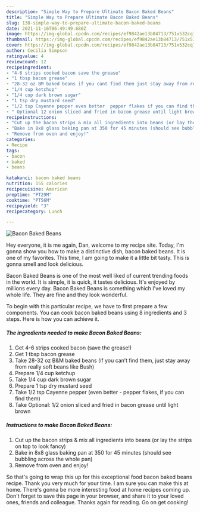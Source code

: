 ```yaml
---
description: "Simple Way to Prepare Ultimate Bacon Baked Beans"
title: "Simple Way to Prepare Ultimate Bacon Baked Beans"
slug: 138-simple-way-to-prepare-ultimate-bacon-baked-beans
date: 2021-11-16T06:49:49.680Z
image: https://img-global.cpcdn.com/recipes/ef9842ae13b84713/751x532cq70/bacon-baked-beans-recipe-main-photo.jpg
thumbnail: https://img-global.cpcdn.com/recipes/ef9842ae13b84713/751x532cq70/bacon-baked-beans-recipe-main-photo.jpg
cover: https://img-global.cpcdn.com/recipes/ef9842ae13b84713/751x532cq70/bacon-baked-beans-recipe-main-photo.jpg
author: Cecilia Simpson
ratingvalue: 4
reviewcount: 12
recipeingredient:
- "4-6 strips cooked bacon save the grease"
- "1 tbsp bacon grease"
- "28-32 oz BM baked beans if you cant find them just stay away from really soft beans like Bush"
- "1/4 cup ketchup"
- "1/4 cup dark brown sugar"
- "1 tsp dry mustard seed"
- "1/2 tsp Cayenne pepper even better  pepper flakes if you can find them"
- " Optional 12 onion sliced and fried in bacon grease until light brown"
recipeinstructions:
- "Cut up the bacon strips & mix all ingredients into beans (or lay the strips on top to look fancy)"
- "Bake in 8x8 glass baking pan at 350 for 45 minutes (should see bubbling across the whole pan)"
- "Remove from oven and enjoy!"
categories:
- Recipe
tags:
- bacon
- baked
- beans

katakunci: bacon baked beans 
nutrition: 155 calories
recipecuisine: American
preptime: "PT29M"
cooktime: "PT56M"
recipeyield: "3"
recipecategory: Lunch

---
```



![Bacon Baked Beans](https://img-global.cpcdn.com/recipes/ef9842ae13b84713/751x532cq70/bacon-baked-beans-recipe-main-photo.jpg)

Hey everyone, it is me again, Dan, welcome to my recipe site. Today, I'm gonna show you how to make a distinctive dish, bacon baked beans. It is one of my favorites. This time, I am going to make it a little bit tasty. This is gonna smell and look delicious.



Bacon Baked Beans is one of the most well liked of current trending foods in the world. It is simple, it is quick, it tastes delicious. It's enjoyed by millions every day. Bacon Baked Beans is something which I've loved my whole life. They are fine and they look wonderful.


To begin with this particular recipe, we have to first prepare a few components. You can cook bacon baked beans using 8 ingredients and 3 steps. Here is how you can achieve it.

<!--inarticleads1-->

##### The ingredients needed to make Bacon Baked Beans:

1. Get 4-6 strips cooked bacon (save the grease!)
1. Get 1 tbsp bacon grease
1. Take 28-32 oz B&M baked beans (if you can’t find them, just stay away from really soft beans like Bush)
1. Prepare 1/4 cup ketchup
1. Take 1/4 cup dark brown sugar
1. Prepare 1 tsp dry mustard seed
1. Take 1/2 tsp Cayenne pepper (even better - pepper flakes, if you can find them)
1. Take  Optional: 1/2 onion sliced and fried in bacon grease until light brown




<!--inarticleads2-->

##### Instructions to make Bacon Baked Beans:

1. Cut up the bacon strips & mix all ingredients into beans (or lay the strips on top to look fancy)
1. Bake in 8x8 glass baking pan at 350 for 45 minutes (should see bubbling across the whole pan)
1. Remove from oven and enjoy!




So that's going to wrap this up for this exceptional food bacon baked beans recipe. Thank you very much for your time. I am sure you can make this at home. There's gonna be more interesting food at home recipes coming up. Don't forget to save this page in your browser, and share it to your loved ones, friends and colleague. Thanks again for reading. Go on get cooking!
